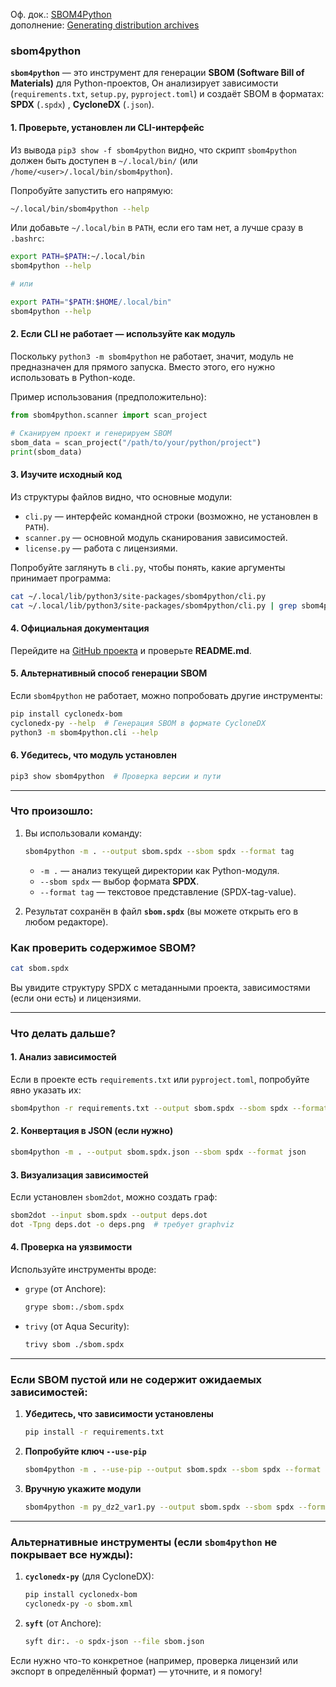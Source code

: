 Оф. док.: [SBOM4Python](https://pypi.org/project/sbom4python/)
<br/> дополнение: [Generating distribution archives](https://packaging.python.org/en/latest/tutorials/packaging-projects/#generating-distribution-archives)


### sbom4python
**`sbom4python`** — это инструмент для генерации **SBOM (Software Bill of Materials)** для Python-проектов, Он анализирует зависимости (`requirements.txt`, `setup.py`, `pyproject.toml`) и создаёт SBOM в форматах:  **SPDX** (`.spdx`) ,  **CycloneDX** (`.json`).

#### **1. Проверьте, установлен ли CLI-интерфейс**  
Из вывода `pip3 show -f sbom4python` видно, что скрипт `sbom4python` должен быть доступен в `~/.local/bin/` (или `/home/<user>/.local/bin/sbom4python`).  

Попробуйте запустить его напрямую:  
```bash
~/.local/bin/sbom4python --help
```
Или добавьте `~/.local/bin` в `PATH`, если его там нет, а лучше сразу в `.bashrc`:  
```bash
export PATH=$PATH:~/.local/bin
sbom4python --help

# или

export PATH="$PATH:$HOME/.local/bin"
sbom4python --help
```

#### **2. Если CLI не работает — используйте как модуль**  
Поскольку `python3 -m sbom4python` не работает, значит, модуль не предназначен для прямого запуска. Вместо этого, его нужно использовать в Python-коде.  

Пример использования (предположительно):  
```python
from sbom4python.scanner import scan_project

# Сканируем проект и генерируем SBOM
sbom_data = scan_project("/path/to/your/python/project")
print(sbom_data)
```

#### **3. Изучите исходный код**  
Из структуры файлов видно, что основные модули:  
- `cli.py` — интерфейс командной строки (возможно, не установлен в `PATH`).  
- `scanner.py` — основной модуль сканирования зависимостей.  
- `license.py` — работа с лицензиями.  

Попробуйте заглянуть в `cli.py`, чтобы понять, какие аргументы принимает программа:  
```bash
cat ~/.local/lib/python3/site-packages/sbom4python/cli.py
cat ~/.local/lib/python3/site-packages/sbom4python/cli.py | grep sbom4python
```

#### **4. Официальная документация**  
Перейдите на [GitHub проекта](https://github.com/anthonyharrison/sbom4python) и проверьте **README.md**.  

#### **5. Альтернативный способ генерации SBOM**  
Если `sbom4python` не работает, можно попробовать другие инструменты:  
```bash
pip install cyclonedx-bom  
cyclonedx-py --help  # Генерация SBOM в формате CycloneDX
python3 -m sbom4python.cli --help
```

#### **6. Убедитесь, что модуль установлен**  
```bash
pip3 show sbom4python  # Проверка версии и пути
```
------------------------------

### Что произошло:
1. Вы использовали команду:  
   ```bash
   sbom4python -m . --output sbom.spdx --sbom spdx --format tag
   ```
   - `-m .` — анализ текущей директории как Python-модуля.  
   - `--sbom spdx` — выбор формата **SPDX**.  
   - `--format tag` — текстовое представление (SPDX-tag-value).  

2. Результат сохранён в файл **`sbom.spdx`** (вы можете открыть его в любом редакторе).  

### Как проверить содержимое SBOM?
```bash
cat sbom.spdx
```
Вы увидите структуру SPDX с метаданными проекта, зависимостями (если они есть) и лицензиями.  

---

### Что делать дальше?
#### 1. **Анализ зависимостей**  
Если в проекте есть `requirements.txt` или `pyproject.toml`, попробуйте явно указать их:  
```bash
sbom4python -r requirements.txt --output sbom.spdx --sbom spdx --format tag
```

#### 2. **Конвертация в JSON (если нужно)**  
```bash
sbom4python -m . --output sbom.spdx.json --sbom spdx --format json
```

#### 3. **Визуализация зависимостей**  
Если установлен `sbom2dot`, можно создать граф:  
```bash
sbom2dot --input sbom.spdx --output deps.dot
dot -Tpng deps.dot -o deps.png  # требует graphviz
```

#### 4. **Проверка на уязвимости**  
Используйте инструменты вроде:  
- `grype` (от Anchore):  
  ```bash
  grype sbom:./sbom.spdx
  ```
- `trivy` (от Aqua Security):  
  ```bash
  trivy sbom ./sbom.spdx
  ```

---

### Если SBOM пустой или не содержит ожидаемых зависимостей:
1. **Убедитесь, что зависимости установлены**  
   ```bash
   pip install -r requirements.txt
   ```
2. **Попробуйте ключ `--use-pip`**  
   ```bash
   sbom4python -m . --use-pip --output sbom.spdx --sbom spdx --format tag
   ```

3. **Вручную укажите модули**  
   ```bash
   sbom4python -m py_dz2_var1.py --output sbom.spdx --sbom spdx --format tag
   ```

---

### Альтернативные инструменты (если `sbom4python` не покрывает все нужды):
1. **`cyclonedx-py`** (для CycloneDX):  
   ```bash
   pip install cyclonedx-bom
   cyclonedx-py -o sbom.xml
   ```
2. **`syft`** (от Anchore):  
   ```bash
   syft dir:. -o spdx-json --file sbom.json
   ```

Если нужно что-то конкретное (например, проверка лицензий или экспорт в определённый формат) — уточните, и я помогу!


